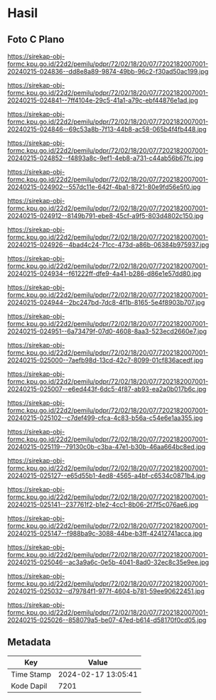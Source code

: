 # Hasil

## Foto C Plano

https://sirekap-obj-formc.kpu.go.id/22d2/pemilu/pdpr/72/02/18/20/07/7202182007001-20240215-024836--dd8e8a89-9874-49bb-96c2-f30ad50ac199.jpg

https://sirekap-obj-formc.kpu.go.id/22d2/pemilu/pdpr/72/02/18/20/07/7202182007001-20240215-024841--7ff4104e-29c5-41a1-a79c-ebf44876e1ad.jpg

https://sirekap-obj-formc.kpu.go.id/22d2/pemilu/pdpr/72/02/18/20/07/7202182007001-20240215-024846--69c53a8b-7f13-44b8-ac58-065b4f4fb448.jpg

https://sirekap-obj-formc.kpu.go.id/22d2/pemilu/pdpr/72/02/18/20/07/7202182007001-20240215-024852--f4893a8c-9ef1-4eb8-a731-c44ab56b67fc.jpg

https://sirekap-obj-formc.kpu.go.id/22d2/pemilu/pdpr/72/02/18/20/07/7202182007001-20240215-024902--557dc11e-642f-4ba1-8721-80e9fd56e5f0.jpg

https://sirekap-obj-formc.kpu.go.id/22d2/pemilu/pdpr/72/02/18/20/07/7202182007001-20240215-024912--8149b791-ebe8-45cf-a9f5-803d4802c150.jpg

https://sirekap-obj-formc.kpu.go.id/22d2/pemilu/pdpr/72/02/18/20/07/7202182007001-20240215-024926--4bad4c24-71cc-473d-a86b-06384b975937.jpg

https://sirekap-obj-formc.kpu.go.id/22d2/pemilu/pdpr/72/02/18/20/07/7202182007001-20240215-024934--f61222ff-dfe9-4a41-b286-d86e1e57dd80.jpg

https://sirekap-obj-formc.kpu.go.id/22d2/pemilu/pdpr/72/02/18/20/07/7202182007001-20240215-024944--2bc247bd-7dc8-4f1b-8165-5e4f8903b707.jpg

https://sirekap-obj-formc.kpu.go.id/22d2/pemilu/pdpr/72/02/18/20/07/7202182007001-20240215-024951--6a73479f-07d0-4608-8aa3-523ecd2660e7.jpg

https://sirekap-obj-formc.kpu.go.id/22d2/pemilu/pdpr/72/02/18/20/07/7202182007001-20240215-025000--7aefb98d-13cd-42c7-8099-01cf836acedf.jpg

https://sirekap-obj-formc.kpu.go.id/22d2/pemilu/pdpr/72/02/18/20/07/7202182007001-20240215-025007--e6ed443f-6dc5-4f87-ab93-ea2a0b017b6c.jpg

https://sirekap-obj-formc.kpu.go.id/22d2/pemilu/pdpr/72/02/18/20/07/7202182007001-20240215-025102--c7def499-cfca-4c83-b56a-c54e6e1aa355.jpg

https://sirekap-obj-formc.kpu.go.id/22d2/pemilu/pdpr/72/02/18/20/07/7202182007001-20240215-025119--79130c0b-c3ba-47e1-b30b-46aa664bc8ed.jpg

https://sirekap-obj-formc.kpu.go.id/22d2/pemilu/pdpr/72/02/18/20/07/7202182007001-20240215-025127--e65d55b1-4ed8-4565-a4bf-c6534c0871b4.jpg

https://sirekap-obj-formc.kpu.go.id/22d2/pemilu/pdpr/72/02/18/20/07/7202182007001-20240215-025141--237761f2-b1e2-4cc1-8b06-2f7f5c076ae6.jpg

https://sirekap-obj-formc.kpu.go.id/22d2/pemilu/pdpr/72/02/18/20/07/7202182007001-20240215-025147--f988ba9c-3088-44be-b3ff-42412741acca.jpg

https://sirekap-obj-formc.kpu.go.id/22d2/pemilu/pdpr/72/02/18/20/07/7202182007001-20240215-025046--ac3a9a6c-0e5b-4041-8ad0-32ec8c35e9ee.jpg

https://sirekap-obj-formc.kpu.go.id/22d2/pemilu/pdpr/72/02/18/20/07/7202182007001-20240215-025032--d79784f1-977f-4604-b781-59ee90622451.jpg

https://sirekap-obj-formc.kpu.go.id/22d2/pemilu/pdpr/72/02/18/20/07/7202182007001-20240215-025026--858079a5-be07-47ed-b614-d58170f0cd05.jpg


## Metadata

| Key        | Value               |
| ---------- | ------------------- |
| Time Stamp | 2024-02-17 13:05:41 |
| Kode Dapil | 7201                |



